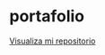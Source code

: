  # portafolio
 
  <a href="https://brayanelias.github.io/EncriptadorMarioBros/">Visualiza mi repositorio</a>
